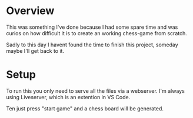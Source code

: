 # Overview

This was something I've done because I had some spare time and was curios on how difficult it is to create an working chess-game from scratch.

Sadly to this day I havent found the time to finish this project, someday maybe I'll get back to it.

# Setup

To run this you only need to serve all the files via a webserver. I'm always using Liveserver, which is an extention in VS Code.

Ten just press "start game" and a chess board will be generated.